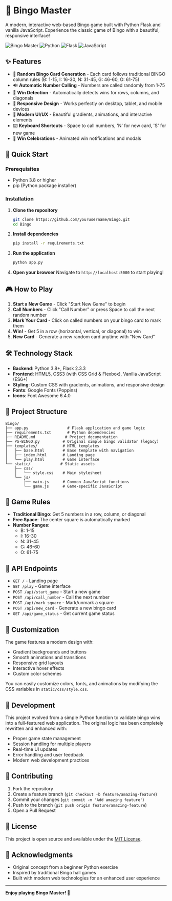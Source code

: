 # 🎯 Bingo Master

A modern, interactive web-based Bingo game built with Python Flask and vanilla JavaScript. Experience the classic game of Bingo with a beautiful, responsive interface!

![Bingo Master](https://img.shields.io/badge/Game-Bingo%20Master-blue)
![Python](https://img.shields.io/badge/Python-3.8+-green)
![Flask](https://img.shields.io/badge/Flask-2.3.3-red)
![JavaScript](https://img.shields.io/badge/JavaScript-ES6+-yellow)

## ✨ Features

- 🎲 **Random Bingo Card Generation** - Each card follows traditional BINGO column rules (B: 1-15, I: 16-30, N: 31-45, G: 46-60, O: 61-75)
- 🔊 **Automatic Number Calling** - Numbers are called randomly from 1-75
- 🎯 **Win Detection** - Automatically detects wins for rows, columns, and diagonals
- 📱 **Responsive Design** - Works perfectly on desktop, tablet, and mobile devices
- 🎨 **Modern UI/UX** - Beautiful gradients, animations, and interactive elements
- ⌨️ **Keyboard Shortcuts** - Space to call numbers, 'N' for new card, 'S' for new game
- 🎉 **Win Celebrations** - Animated win notifications and modals

## 🚀 Quick Start

### Prerequisites

- Python 3.8 or higher
- pip (Python package installer)

### Installation

1. **Clone the repository**
   ```bash
   git clone https://github.com/yourusername/Bingo.git
   cd Bingo
   ```

2. **Install dependencies**
   ```bash
   pip install -r requirements.txt
   ```

3. **Run the application**
   ```bash
   python app.py
   ```

4. **Open your browser**
   Navigate to `http://localhost:5000` to start playing!

## 🎮 How to Play

1. **Start a New Game** - Click "Start New Game" to begin
2. **Call Numbers** - Click "Call Number" or press Space to call the next random number
3. **Mark Your Card** - Click on called numbers on your bingo card to mark them
4. **Win!** - Get 5 in a row (horizontal, vertical, or diagonal) to win
5. **New Card** - Generate a new random card anytime with "New Card"

## 🛠️ Technology Stack

- **Backend**: Python 3.8+, Flask 2.3.3
- **Frontend**: HTML5, CSS3 (with CSS Grid & Flexbox), Vanilla JavaScript (ES6+)
- **Styling**: Custom CSS with gradients, animations, and responsive design
- **Fonts**: Google Fonts (Poppins)
- **Icons**: Font Awesome 6.4.0

## 📁 Project Structure

```
Bingo/
├── app.py                 # Flask application and game logic
├── requirements.txt       # Python dependencies
├── README.md             # Project documentation
├── PS-BINGO.py          # Original simple bingo validator (legacy)
├── templates/           # HTML templates
│   ├── base.html        # Base template with navigation
│   ├── index.html       # Landing page
│   └── play.html        # Game interface
└── static/             # Static assets
    ├── css/
    │   └── style.css    # Main stylesheet
    └── js/
        ├── main.js      # Common JavaScript functions
        └── game.js      # Game-specific JavaScript
```

## 🎯 Game Rules

- **Traditional Bingo**: Get 5 numbers in a row, column, or diagonal
- **Free Space**: The center square is automatically marked
- **Number Ranges**: 
  - B: 1-15
  - I: 16-30  
  - N: 31-45
  - G: 46-60
  - O: 61-75

## 🔧 API Endpoints

- `GET /` - Landing page
- `GET /play` - Game interface
- `POST /api/start_game` - Start a new game
- `POST /api/call_number` - Call the next number
- `POST /api/mark_square` - Mark/unmark a square
- `POST /api/new_card` - Generate a new bingo card
- `GET /api/game_status` - Get current game status

## 🎨 Customization

The game features a modern design with:
- Gradient backgrounds and buttons
- Smooth animations and transitions
- Responsive grid layouts
- Interactive hover effects
- Custom color schemes

You can easily customize colors, fonts, and animations by modifying the CSS variables in `static/css/style.css`.

## 🚧 Development

This project evolved from a simple Python function to validate bingo wins into a full-featured web application. The original logic has been completely rewritten and enhanced with:

- Proper game state management
- Session handling for multiple players
- Real-time UI updates
- Error handling and user feedback
- Modern web development practices

## 🤝 Contributing

1. Fork the repository
2. Create a feature branch (`git checkout -b feature/amazing-feature`)
3. Commit your changes (`git commit -m 'Add amazing feature'`)
4. Push to the branch (`git push origin feature/amazing-feature`)
5. Open a Pull Request

## 📝 License

This project is open source and available under the [MIT License](LICENSE).

## 🙏 Acknowledgments

- Original concept from a beginner Python exercise
- Inspired by traditional Bingo hall games
- Built with modern web technologies for an enhanced user experience

---

**Enjoy playing Bingo Master! 🎉**
